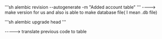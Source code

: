 '''sh
 alembic revision --autogenerate -m "Added account table"
'''
----> make version for us and also is able to make database file( I mean .db file)

'''sh
alembic upgrade head
'''

-----> translate previous code to table